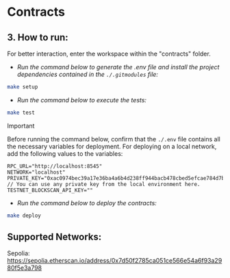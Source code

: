 # Contracts

## 3. How to run:

For better interaction, enter the workspace within the "contracts" folder.

- *Run the command below to generate the .env file and install the project dependencies contained in the `./.gitmodules` file:*

```bash
make setup
```

- *Run the command below to execute the tests:*
```bash
make test
```

> [!IMPORTANT]
> Before running the command below, confirm that the `./.env` file contains all the necessary variables for deployment. For deploying on a local network, add the following values to the variables:

```env
RPC_URL="http://localhost:8545"
NETWORK="localhost"
PRIVATE_KEY="0xac0974bec39a17e36ba4a6b4d238ff944bacb478cbed5efcae784d7bf4f2ff80" // You can use any private key from the local environment here.
TESTNET_BLOCKSCAN_API_KEY=""
```

- *Run the command below to deploy the contracts:*
```bash
make deploy
```

## Supported Networks:

Sepolia: https://sepolia.etherscan.io/address/0x7d50f2785ca051ce566e54a6f93a2980f5e3a798
